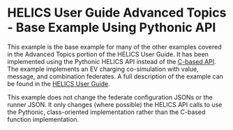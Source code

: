 # HELICS User Guide Advanced Topics - Base Example Using Pythonic API

This example is the base example for many of the other examples covered in the Advanced Topics portion of the HELICS User Guide. It has been implemented using the Pythonic HELICS API instead of the [C-based API](https://github.com/GMLC-TDC/HELICS-Examples/tree/main/user_guide_examples/advanced/advanced_default). The example implements an EV charging co-simulation with value, message, and combination federates. A full description of the example can be found in the [HELICS User Guide](https://docs.helics.org/en/latest/user-guide/examples/advanced_examples/advanced_default.html).

This example does not change the federate configuration JSONs or the runner JSON. It only changes (where possible) the HELICS API calls to use the Pythonic, class-oriented implementation rather than the C-based function implementation.